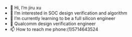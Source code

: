 - 👋 Hi, I’m jiru xu
- 👀 I’m interested in SOC design verification and algorithm
- 🌱 I’m currently learning to be a full silicon engineer
- 💞️ Qualcomm design verification engineer
- 📫 How to reach me phone:(1)5714643524

<!---
jiru1997/jiru1997 is a ✨ special ✨ repository because its `README.md` (this file) appears on your GitHub profile.
You can click the Preview link to take a look at your changes.
--->
